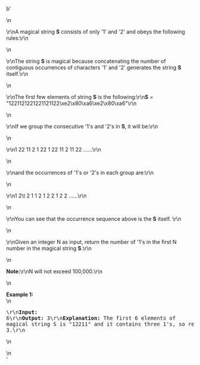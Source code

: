 b'<div class="question-description">\n<p><p>\r\nA magical string <b>S</b> consists of only \'1\' and \'2\' and obeys the following rules:\r\n</p>\n<p>\r\nThe string <b>S</b> is magical because concatenating the number of contiguous occurrences of characters \'1\' and \'2\' generates the string <b>S</b> itself.\r\n</p>\n<p>\r\nThe first few elements of string <b>S</b> is the following:\r\n<b>S</b> = "1221121221221121122\xe2\x80\xa6\xe2\x80\xa6"\r\n</p>\n<p>\r\nIf we group the consecutive \'1\'s and \'2\'s in <b>S</b>, it will be:\r\n</p>\n<p>\r\n1   22  11  2  1  22  1  22  11  2  11  22 ......\r\n</p>\n<p>\r\nand the occurrences of \'1\'s or \'2\'s in each group are:\r\n</p>\n<p>\r\n1   2\t   2    1   1    2     1    2     2    1    2    2 ......\r\n</p>\n<p>\r\nYou can see that the occurrence sequence above is the <b>S</b> itself. \r\n</p>\n<p>\r\nGiven an integer N as input, return the number of \'1\'s in the first N number in the magical string <b>S</b>.\r\n</p>\n<p><b>Note:</b>\r\nN will not exceed 100,000.\r\n</p>\n<p><b>Example 1:</b><br/>\n<pre>\r\n<b>Input:</b> 6\r\n<b>Output:</b> 3\r\n<b>Explanation:</b> The first 6 elements of magical string S is "12211" and it contains three 1\'s, so return 3.\r\n</pre>\n</p></p>\n</div>'